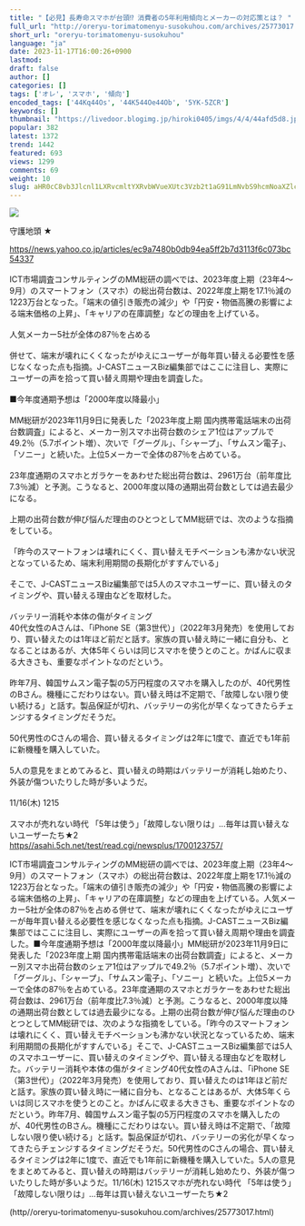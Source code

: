 ```yaml
---
title: "【必見】長寿命スマホが台頭⁉ 消費者の5年利用傾向とメーカーの対応策とは？ "
full_url: "http://oreryu-torimatomenyu-susokuhou.com/archives/25773017.html"
short_url: "oreryu-torimatomenyu-susokuhou"
language: "ja"
date: 2023-11-17T16:00:26+0900
lastmod: 
draft: false
author: []
categories: []
tags: ['オレ', 'スマホ', '傾向']
encoded_tags: ['44Kq44Os', '44K544Oe44Ob', '5YK-5ZCR']
keywords: []
thumbnail: "https://livedoor.blogimg.jp/hiroki0405/imgs/4/4/44afd5d8.jpg"
popular: 382
latest: 1372
trend: 1442
featured: 693
views: 1299
comments: 69
weight: 10
slug: aHR0cC8vb3Jlcnl1LXRvcmltYXRvbWVueXUtc3Vzb2t1aG91LmNvbS9hcmNoaXZlcy8yNTc3MzAxNy5odG1s
---
```


![](https://livedoor.blogimg.jp/hiroki0405/imgs/4/4/44afd5d8.jpg)

<div><p>守護地頭 ★ </p><a target='_blank' href='https//news.yahoo.co.jp/articles/ec9a7480b0db94ea5ff2b7d3113f6c073bc54337'>https//news.yahoo.co.jp/articles/ec9a7480b0db94ea5ff2b7d3113f6c073bc54337</a> <br> <br> ICT市場調査コンサルティングのMM総研の調べでは、2023年度上期（23年4～9月）のスマートフォン（スマホ）の総出荷台数は、2022年度上期を17.1％減の1223万台となった。「端末の値引き販売の減少」や「円安・物価高騰の影響による端末価格の上昇」、「キャリアの在庫調整」などの理由を上げている。 <br> <br> 人気メーカー5社が全体の87％を占める <br> <br> 併せて、端末が壊れにくくなったがゆえにユーザーが毎年買い替える必要性を感じなくなった点も指摘。J-CASTニュースBiz編集部ではここに注目し、実際にユーザーの声を拾って買い替え周期や理由を調査した。 <br> <br> ■今年度通期予想は「2000年度以降最小」 <br> <br> MM総研が2023年11月9日に発表した「2023年度上期 国内携帯電話端末の出荷台数調査」によると、メーカー別スマホ出荷台数のシェア1位はアップルで49.2％（5.7ポイント増）、次いで「グーグル」、「シャープ」、「サムスン電子」、「ソニー」と続いた。上位5メーカーで全体の87％を占めている。 <br> <br> 23年度通期のスマホとガラケーをあわせた総出荷台数は、2961万台（前年度比7.3％減）と予測。こうなると、2000年度以降の通期出荷台数としては過去最少になる。 <br> <br> 上期の出荷台数が伸び悩んだ理由のひとつとしてMM総研では、次のような指摘をしている。 <br> <br> 「昨今のスマートフォンは壊れにくく、買い替えモチベーションも沸かない状況となっているため、端末利用期間の長期化がすすんでいる」 <br> <br> そこで、J-CASTニュースBiz編集部では5人のスマホユーザーに、買い替えのタイミングや、買い替える理由などを取材した。 <br> <br> バッテリー消耗や本体の傷がタイミング <br> 40代女性のAさんは、「iPhone SE（第3世代）」（2022年3月発売）を使用しており、買い替えたのは1年ほど前だと話す。家族の買い替え時に一緒に自分も、となることはあるが、大体5年くらいは同じスマホを使うとのこと。かばんに収まる大きさも、重要なポイントなのだという。 <br> <br> 昨年7月、韓国サムスン電子製の5万円程度のスマホを購入したのが、40代男性のBさん。機種にこだわりはない。買い替え時は不定期で、「故障しない限り使い続ける」と話す。製品保証が切れ、バッテリーの劣化が早くなってきたらチェンジするタイミングだそうだ。 <br> <br> 50代男性のCさんの場合、買い替えるタイミングは2年に1度で、直近でも1年前に新機種を購入していた。 <br> <br> 5人の意見をまとめてみると、買い替えの時期はバッテリーが消耗し始めたり、外装が傷ついたりした時が多いようだ。 <br> <br> 11/16(木) 1215 <br> <br> スマホが売れない時代 「5年は使う」「故障しない限りは」...毎年は買い替えないユーザーたち★2 <br> <a target='_blank' href='https//asahi.5ch.net/test/read.cgi/newsplus/1700123757/'>https//asahi.5ch.net/test/read.cgi/newsplus/1700123757/</a> <p>ICT市場調査コンサルティングのMM総研の調べでは、2023年度上期（23年4～9月）のスマートフォン（スマホ）の総出荷台数は、2022年度上期を17.1％減の1223万台となった。「端末の値引き販売の減少」や「円安・物価高騰の影響による端末価格の上昇」、「キャリアの在庫調整」などの理由を上げている。人気メーカー5社が全体の87％を占める併せて、端末が壊れにくくなったがゆえにユーザーが毎年買い替える必要性を感じなくなった点も指摘。J-CASTニュースBiz編集部ではここに注目し、実際にユーザーの声を拾って買い替え周期や理由を調査した。■今年度通期予想は「2000年度以降最小」MM総研が2023年11月9日に発表した「2023年度上期 国内携帯電話端末の出荷台数調査」によると、メーカー別スマホ出荷台数のシェア1位はアップルで49.2％（5.7ポイント増）、次いで「グーグル」、「シャープ」、「サムスン電子」、「ソニー」と続いた。上位5メーカーで全体の87％を占めている。23年度通期のスマホとガラケーをあわせた総出荷台数は、2961万台（前年度比7.3％減）と予測。こうなると、2000年度以降の通期出荷台数としては過去最少になる。上期の出荷台数が伸び悩んだ理由のひとつとしてMM総研では、次のような指摘をしている。「昨今のスマートフォンは壊れにくく、買い替えモチベーションも沸かない状況となっているため、端末利用期間の長期化がすすんでいる」そこで、J-CASTニュースBiz編集部では5人のスマホユーザーに、買い替えのタイミングや、買い替える理由などを取材した。バッテリー消耗や本体の傷がタイミング40代女性のAさんは、「iPhone SE（第3世代）」（2022年3月発売）を使用しており、買い替えたのは1年ほど前だと話す。家族の買い替え時に一緒に自分も、となることはあるが、大体5年くらいは同じスマホを使うとのこと。かばんに収まる大きさも、重要なポイントなのだという。昨年7月、韓国サムスン電子製の5万円程度のスマホを購入したのが、40代男性のBさん。機種にこだわりはない。買い替え時は不定期で、「故障しない限り使い続ける」と話す。製品保証が切れ、バッテリーの劣化が早くなってきたらチェンジするタイミングだそうだ。50代男性のCさんの場合、買い替えるタイミングは2年に1度で、直近でも1年前に新機種を購入していた。5人の意見をまとめてみると、買い替えの時期はバッテリーが消耗し始めたり、外装が傷ついたりした時が多いようだ。11/16(木) 1215スマホが売れない時代 「5年は使う」「故障しない限りは」...毎年は買い替えないユーザーたち★2</p></div>

(http//oreryu-torimatomenyu-susokuhou.com/archives/25773017.html)
